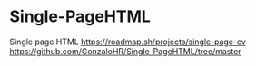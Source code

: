 # Single-PageHTML
Single page HTML
https://roadmap.sh/projects/single-page-cv
https://github.com/GonzaloHR/Single-PageHTML/tree/master
